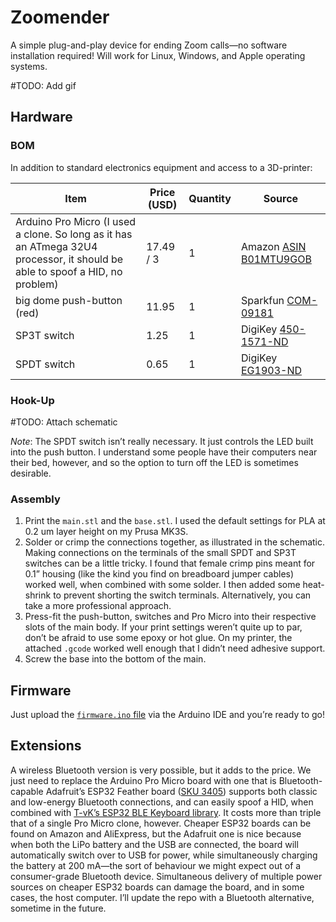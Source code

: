 # Zoomender

A simple plug-and-play device for ending Zoom calls—no software installation required! Will work for Linux, Windows, and Apple operating systems.

#TODO: Add gif

## Hardware

### BOM

In addition to standard electronics equipment and access to a 3D-printer:

| Item                                                         | Price (USD) | Quantity | Source                                                       |
| ------------------------------------------------------------ | ----------- | -------- | ------------------------------------------------------------ |
| Arduino Pro Micro (I used a clone. So long as it has an ATmega 32U4 processor, it should be able to spoof a HID, no problem) | 17.49 / 3   | 1        | Amazon [ASIN B01MTU9GOB](https://www.amazon.com/HiLetgo-Atmega32U4-Bootloadered-Development-Microcontroller/dp/B01MTU9GOB/ref=sr_1_1_sspa?dchild=1&keywords=arduino+pro+micro&qid=1614562625&sr=8-1-spons&psc=1&spLa=ZW5jcnlwdGVkUXVhbGlmaWVyPUEyV1BVTFBUNEY2NjhHJmVuY3J5cHRlZElkPUEwMTk3NDQwM1RON1BNTkJSNjBGSyZlbmNyeXB0ZWRBZElkPUEwMzI5Nzg0MlpFV1c0TUtIVElGWSZ3aWRnZXROYW1lPXNwX2F0ZiZhY3Rpb249Y2xpY2tSZWRpcmVjdCZkb05vdExvZ0NsaWNrPXRydWU=) |
| big dome push-button (red)                                   | 11.95       | 1        | Sparkfun [COM-09181](https://www.sparkfun.com/products/9181) |
| SP3T switch                                                  | 1.25        | 1        | DigiKey [450-1571-ND](https://www.digikey.com/en/products/detail/te-connectivity-alcoswitch-switches/1825255-8/1202283?s=N4IgTCBcDaICwFYAMBaAjAg7GlA7AJiALoC%2BQA) |
| SPDT switch                                                  | 0.65        | 1        | DigiKey [EG1903-ND](https://www.digikey.com/en/products/detail/e-switch/EG1218/101726) |

### Hook-Up

#TODO: Attach schematic

*Note*: The SPDT switch isn’t really necessary. It just controls the LED built into the push button. I understand some people have their computers near their bed, however, and so the option to turn off the LED is sometimes desirable. 

### Assembly

1. Print the `main.stl` and the `base.stl`. I used the default settings for PLA at 0.2 um layer height on my Prusa MK3S. 
2. Solder or crimp the connections together, as illustrated in the schematic. Making connections on the terminals of the small SPDT and SP3T switches can be a little tricky. I found that female crimp pins meant for 0.1” housing (like the kind you find on breadboard jumper cables) worked well, when combined with some solder. I then added some heat-shrink to prevent shorting the switch terminals. Alternatively, you can take a more professional approach.
3. Press-fit the push-button, switches and Pro Micro into their respective slots of the main body. If your print settings weren’t quite up to par, don’t be afraid to use some epoxy or hot glue. On my printer, the attached `.gcode` worked well enough that I didn’t need adhesive support.
4. Screw the base into the bottom of the main. 

## Firmware

Just upload the [`firmware.ino` file](/firmware/firmware.ino) via the Arduino IDE and you’re ready to go! 

## Extensions

A wireless Bluetooth version is very possible, but it adds to the price. We just need to replace the Arduino Pro Micro board with one that is Bluetooth-capable  Adafruit’s ESP32 Feather board ([SKU 3405](https://www.adafruit.com/product/3405)) supports both classic and low-energy Bluetooth connections, and can easily spoof a HID, when combined with [T-vK’s ESP32 BLE Keyboard library](https://github.com/T-vK/ESP32-BLE-Keyboard). It costs more than triple that of a single Pro Micro clone, however. Cheaper ESP32 boards can be found on Amazon and AliExpress, but the Adafruit one is nice because when both the LiPo battery and the USB are connected, the board will automatically switch over to USB for power, while simultaneously charging the battery at 200 mA—the sort of behaviour we might expect out of a consumer-grade Bluetooth device. Simultaneous delivery of multiple power sources on cheaper ESP32 boards can damage the board, and in some cases, the host computer. I’ll update the repo with a Bluetooth alternative, sometime in the future. 